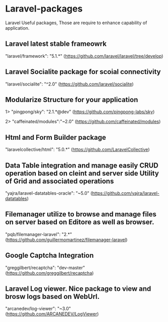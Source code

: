# Laravel-packages
Laravel Useful packages, Those are require to enhance capability of application.

## Laravel latest stable frameowrk
  "laravel/framework": "5.1.*"   (https://github.com/laravel/laravel/tree/develop)
  
## Laravel Socialite package for scoial connectivity 
  "laravel/socialite": "^2.0" (https://github.com/laravel/socialite)
  
## Modularize Structure for your application 
  1>  "pingpong/sky": "2.1.*@dev" (https://github.com/pingpong-labs/sky)
  
  2>  "caffeinated/modules":"~2.0" (https://github.com/caffeinated/modules)
  
## Html and Form Builder package
  "laravelcollective/html": "5.0.*" (https://github.com/LaravelCollective)
  
## Data Table integration and manage easily CRUD operation based on cleint and server side Utility of Grid and associated operations
   "yajra/laravel-datatables-oracle": "~5.0" (https://github.com/yajra/laravel-datatables)

##  Filemanager utilize to browse and manage files on server based on Editore as well as browser.
  "pqb/filemanager-laravel": "2.*" (https://github.com/guillermomartinez/filemanager-laravel)
  
## Google Captcha Integration
  "greggilbert/recaptcha": "dev-master" (https://github.com/greggilbert/recaptcha)
  
## Laravel Log viewer. Nice package to view and brosw logs based on WebUrl.
  "arcanedev/log-viewer": "~3.0" (https://github.com/ARCANEDEV/LogViewer)
  
  

  
  
  
